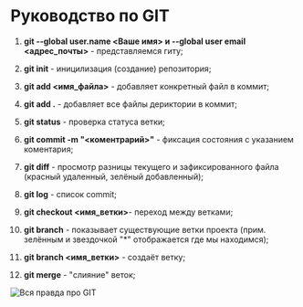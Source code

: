 # Руководство по GIT
1. **git --global user.name <Ваше имя> и --global user email <адрес_почты>** - представляемся гиту;

2. **git init** - иницилизация (создание) репозитория;

3. **git add <имя_файла>** - добавляет конкретный файл в коммит;

4. **git add .** - добавляет все файлы дериктории в коммит;

5. **git status** - проверка статуса ветки;

6. **git commit -m "<коментрарий>"** - фиксация состояния с указанием коментария;

7. **git diff** - просмотр разницы текущего и зафиксированного файла (красный удаленный, зелёный добавленный);

8. **git log** - список commit; 

9. **git checkout <имя_ветки>**- переход между ветками;

10. **git branch** - показывает существующие ветки проекта (прим. зелённым и звездочкой "*" отображается где мы находимся);

11. **git branch <имя_ветки>** - создаёт ветку;

12. **git merge** - "слияние" веток;


![Вся правда про GIT](https://www.meme-arsenal.com/memes/e980b8cf8b3273929c68451d698d5d99.jpg)
